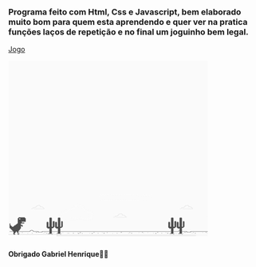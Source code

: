 ### **Programa feito com Html, Css e Javascript, bem elaborado muito bom para quem esta aprendendo e quer ver na pratica funções laços de repetição e no final um joguinho bem legal.**



<a href="https://cicerofer.github.io/DINO-the-GAME/" target="_blank"> Jogo</a>

![imagem do jogo](JOGO-DINO01.png)








##### 



#### Obrigado Gabriel Henrique:man_teacher:
